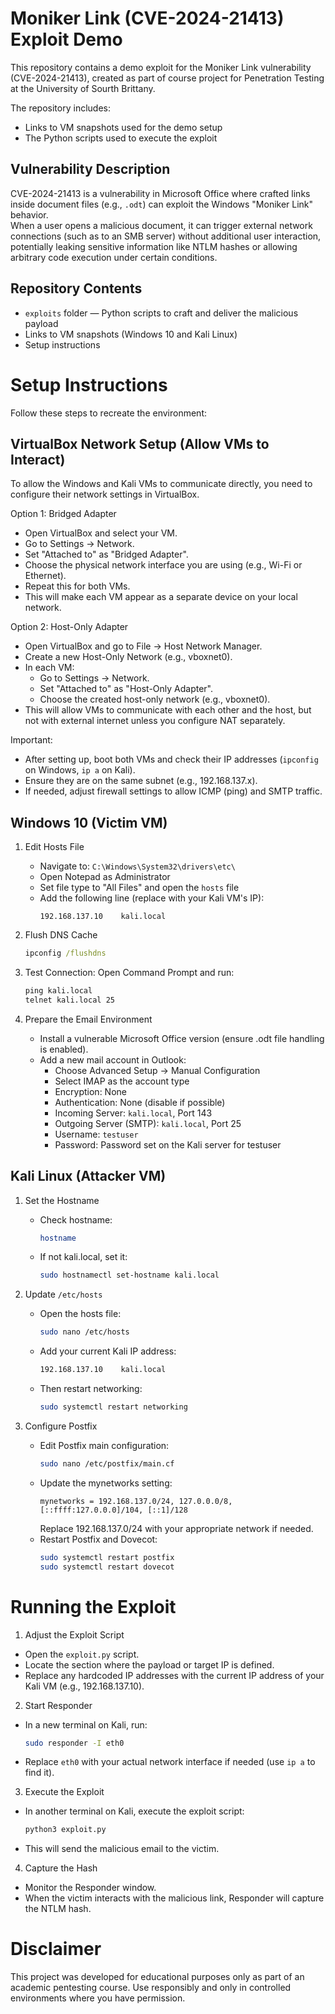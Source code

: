 # Moniker Link (CVE-2024-21413) Exploit Demo

This repository contains a demo exploit for the Moniker Link vulnerability (CVE-2024-21413), created as part of course project for Penetration Testing at the University of Sourth Brittany.

The repository includes:
- Links to VM snapshots used for the demo setup
- The Python scripts used to execute the exploit

## Vulnerability Description

CVE-2024-21413 is a vulnerability in Microsoft Office where crafted links inside document files (e.g., `.odt`) can exploit the Windows "Moniker Link" behavior.  
When a user opens a malicious document, it can trigger external network connections (such as to an SMB server) without additional user interaction, potentially leaking sensitive information like NTLM hashes or allowing arbitrary code execution under certain conditions.

## Repository Contents

- `exploits` folder — Python scripts to craft and deliver the malicious payload
- Links to VM snapshots (Windows 10 and Kali Linux)
- Setup instructions

# Setup Instructions

Follow these steps to recreate the environment:

## VirtualBox Network Setup (Allow VMs to Interact)

To allow the Windows and Kali VMs to communicate directly, you need to configure their network settings in VirtualBox.

Option 1: Bridged Adapter
- Open VirtualBox and select your VM.
- Go to Settings -> Network.
- Set "Attached to" as "Bridged Adapter".
- Choose the physical network interface you are using (e.g., Wi-Fi or Ethernet).
- Repeat this for both VMs.
- This will make each VM appear as a separate device on your local network.

Option 2: Host-Only Adapter
- Open VirtualBox and go to File -> Host Network Manager.
- Create a new Host-Only Network (e.g., vboxnet0).
- In each VM:
  - Go to Settings -> Network.
  - Set "Attached to" as "Host-Only Adapter".
  - Choose the created host-only network (e.g., vboxnet0).
- This will allow VMs to communicate with each other and the host, but not with external internet unless you configure NAT separately.

Important:
- After setting up, boot both VMs and check their IP addresses (`ipconfig` on Windows, `ip a` on Kali).
- Ensure they are on the same subnet (e.g., 192.168.137.x).
- If needed, adjust firewall settings to allow ICMP (ping) and SMTP traffic.


## Windows 10 (Victim VM)

1. Edit Hosts File
   - Navigate to: `C:\Windows\System32\drivers\etc\`
   - Open Notepad as Administrator
   - Set file type to "All Files" and open the `hosts` file
   - Add the following line (replace with your Kali VM's IP):
     ```
     192.168.137.10    kali.local
     ```

2. Flush DNS Cache
   ```cmd
   ipconfig /flushdns
   ```
3. Test Connection: Open Command Prompt and run:
    ```cmd
    ping kali.local
    telnet kali.local 25
    ```

4. Prepare the Email Environment
    - Install a vulnerable Microsoft Office version (ensure .odt file handling is enabled).
    - Add a new mail account in Outlook:
        - Choose Advanced Setup -> Manual Configuration
        - Select IMAP as the account type
        - Encryption: None
        - Authentication: None (disable if possible)
        - Incoming Server: `kali.local`, Port 143
        - Outgoing Server (SMTP): `kali.local`, Port 25
        - Username: `testuser`
        - Password: Password set on the Kali server for testuser

## Kali Linux (Attacker VM)

1. Set the Hostname
    - Check hostname:
        ```bash
        hostname
        ```
    - If not kali.local, set it:
        ```bash
        sudo hostnamectl set-hostname kali.local
        ```

2. Update `/etc/hosts`
    - Open the hosts file:
        ```bash
        sudo nano /etc/hosts
        ```
    - Add your current Kali IP address:
        ```bash
        192.168.137.10    kali.local
        ```
    - Then restart networking:
        ```bash
        sudo systemctl restart networking
        ```

3. Configure Postfix
    - Edit Postfix main configuration:
        ```bash
        sudo nano /etc/postfix/main.cf
        ```
    - Update the mynetworks setting:
        ```nginx
        mynetworks = 192.168.137.0/24, 127.0.0.0/8, [::ffff:127.0.0.0]/104, [::1]/128
        ```
        Replace 192.168.137.0/24 with your appropriate network if needed.
    - Restart Postfix and Dovecot:
        ```bash
        sudo systemctl restart postfix
        sudo systemctl restart dovecot
        ```

# Running the Exploit

1. Adjust the Exploit Script
- Open the `exploit.py` script.
- Locate the section where the payload or target IP is defined.
- Replace any hardcoded IP addresses with the current IP address of your Kali VM (e.g., 192.168.137.10).

2. Start Responder
- In a new terminal on Kali, run:
    ```bash
    sudo responder -I eth0
    ```
- Replace `eth0` with your actual network interface if needed (use `ip a` to find it).

3. Execute the Exploit
- In another terminal on Kali, execute the exploit script:
    ```bash
    python3 exploit.py
    ```
- This will send the malicious email to the victim.

4. Capture the Hash
- Monitor the Responder window.
- When the victim interacts with the malicious link, Responder will capture the NTLM hash.


# Disclaimer

This project was developed for educational purposes only as part of an academic pentesting course.
Use responsibly and only in controlled environments where you have permission.
